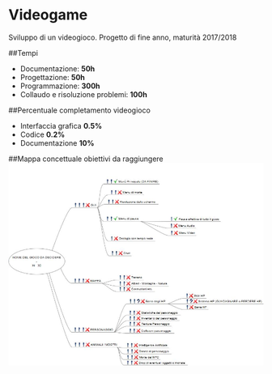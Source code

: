 # Videogame
Sviluppo di un videogioco. Progetto di fine anno, maturità 2017/2018

##Tempi
  * Documentazione: **50h**
  * Progettazione: **50h**
  * Programmazione: **300h**
  * Collaudo e risoluzione problemi: **100h**

##Percentuale completamento videogioco
 * Interfaccia grafica **0.5%**
 * Codice **0.2%**
 * Documentazione **10%**

##Mappa concettuale obiettivi da raggiungere
![alt tag](https://github.com/Luca-Volturno-JCMaxwell-5BI/Videogame/blob/master/GIOCO.jpeg)
  
  


